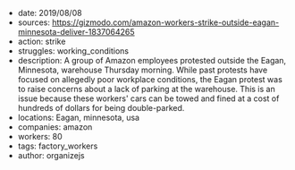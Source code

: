 - date: 2019/08/08
- sources: https://gizmodo.com/amazon-workers-strike-outside-eagan-minnesota-deliver-1837064265
- action: strike
- struggles: working_conditions
- description: A group of Amazon employees protested outside the Eagan, Minnesota, warehouse Thursday morning. While past protests have focused on allegedly poor workplace conditions, the Eagan protest was to raise concerns about a lack of parking at the warehouse. This is an issue because these workers' cars can be towed and fined at a cost of hundreds of dollars for being double-parked.
- locations: Eagan, minnesota, usa
- companies: amazon
- workers: 80
- tags: factory_workers
- author: organizejs
